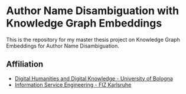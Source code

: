 # Author Name Disambiguation with Knowledge Graph Embeddings

This is the repository for my master thesis project on Knowledge Graph Embeddings for Author Name Disambiguation.

## Affiliation

- [Digital Humanities and Digital Knowledge - University of Bologna](https://corsi.unibo.it/2cycle/DigitalHumanitiesKnowledge)
- [Information Service Engineering - FIZ Karlsruhe](https://www.fiz-karlsruhe.de/en/forschung/information-service-engineering)


